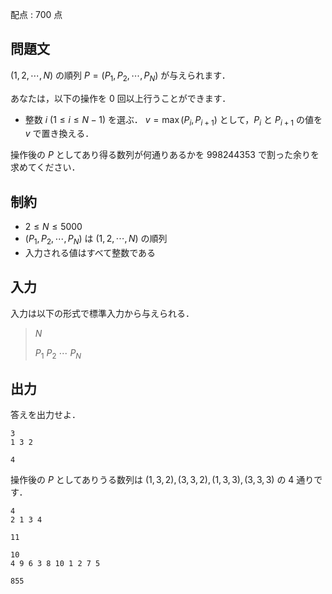 配点 : $700$ 点

## 問題文

$(1,2,\cdots,N)$ の順列 $P=(P_1,P_2,\cdots,P_N)$ が与えられます．

あなたは，以下の操作を $0$ 回以上行うことができます．

- 整数 $i$ ($1 \leq i \leq N-1$) を選ぶ．
$v=\max(P_i,P_{i+1})$ として，$P_i$ と $P_{i+1}$ の値を $v$ で置き換える．

操作後の $P$ としてあり得る数列が何通りあるかを $998244353$ で割った余りを求めてください．

## 制約

- $2 \leq N \leq 5000$
- $(P_1,P_2,\cdots,P_N)$ は $(1,2,\cdots,N)$ の順列
- 入力される値はすべて整数である

## 入力

入力は以下の形式で標準入力から与えられる．

> $N$
> 
> $P_1$ $P_2$ $\cdots$ $P_N$

## 出力

答えを出力せよ．

```input1
3
1 3 2
```

```output1
4
```

操作後の $P$ としてありうる数列は $(1,3,2),(3,3,2),(1,3,3),(3,3,3)$ の $4$ 通りです．

```input2
4
2 1 3 4
```

```output2
11
```

```input3
10
4 9 6 3 8 10 1 2 7 5
```

```output3
855
```